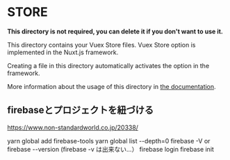 # STORE

**This directory is not required, you can delete it if you don't want to use it.**

This directory contains your Vuex Store files.
Vuex Store option is implemented in the Nuxt.js framework.

Creating a file in this directory automatically activates the option in the framework.

More information about the usage of this directory in [the documentation](https://nuxtjs.org/guide/vuex-store).

## firebaseとプロジェクトを紐づける
https://www.non-standardworld.co.jp/20338/

yarn global add firebase-tools
yarn global list --depth=0
firebase -V or firebase --version (firebase -v は出来ない...）
firebase login
firebase init